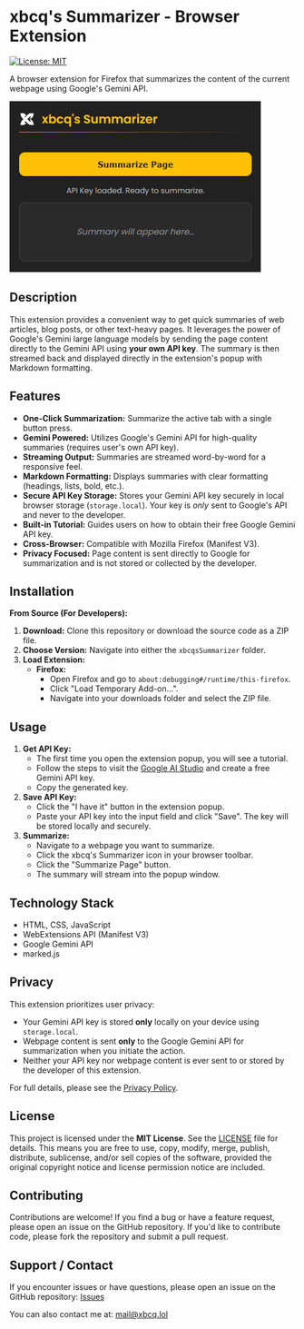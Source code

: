 # xbcq's Summarizer - Browser Extension

[![License: MIT](https://img.shields.io/badge/License-MIT-yellow.svg)](https://opensource.org/licenses/MIT)

A browser extension for Firefox that summarizes the content of the current webpage using Google's Gemini API.

![Extension Popup Screenshot](https://github.com/xbcq1490/xbcq-s-Summarizer/blob/main/docs/screenshot.png?raw=true)

## Description

This extension provides a convenient way to get quick summaries of web articles, blog posts, or other text-heavy pages. It leverages the power of Google's Gemini large language models by sending the page content directly to the Gemini API using **your own API key**. The summary is then streamed back and displayed directly in the extension's popup with Markdown formatting.

## Features

* **One-Click Summarization:** Summarize the active tab with a single button press.
* **Gemini Powered:** Utilizes Google's Gemini API for high-quality summaries (requires user's own API key).
* **Streaming Output:** Summaries are streamed word-by-word for a responsive feel.
* **Markdown Formatting:** Displays summaries with clear formatting (headings, lists, bold, etc.).
* **Secure API Key Storage:** Stores your Gemini API key securely in local browser storage (`storage.local`). Your key is *only* sent to Google's API and never to the developer.
* **Built-in Tutorial:** Guides users on how to obtain their free Google Gemini API key.
* **Cross-Browser:** Compatible with Mozilla Firefox (Manifest V3).
* **Privacy Focused:** Page content is sent directly to Google for summarization and is not stored or collected by the developer.

## Installation

**From Source (For Developers):**

1.  **Download:** Clone this repository or download the source code as a ZIP file.
2.  **Choose Version:** Navigate into either the `xbcqsSummarizer` folder.
3.  **Load Extension:**
    * **Firefox:**
        * Open Firefox and go to `about:debugging#/runtime/this-firefox`.
        * Click "Load Temporary Add-on...".
        * Navigate into your downloads folder and select the ZIP file.

## Usage

1.  **Get API Key:**
    * The first time you open the extension popup, you will see a tutorial.
    * Follow the steps to visit the [Google AI Studio](https://aistudio.google.com/app/apikey) and create a free Gemini API key.
    * Copy the generated key.
2.  **Save API Key:**
    * Click the "I have it" button in the extension popup.
    * Paste your API key into the input field and click "Save". The key will be stored locally and securely.
3.  **Summarize:**
    * Navigate to a webpage you want to summarize.
    * Click the xbcq's Summarizer icon in your browser toolbar.
    * Click the "Summarize Page" button.
    * The summary will stream into the popup window.

## Technology Stack

* HTML, CSS, JavaScript
* WebExtensions API (Manifest V3)
* Google Gemini API
* marked.js

## Privacy

This extension prioritizes user privacy:

* Your Gemini API key is stored **only** locally on your device using `storage.local`.
* Webpage content is sent **only** to the Google Gemini API for summarization when you initiate the action.
* Neither your API key nor webpage content is ever sent to or stored by the developer of this extension.

For full details, please see the [Privacy Policy](https://raw.githubusercontent.com/xbcq1490/xbcq-s-Summarizer/refs/heads/main/docs/privacy-policy.txt).

## License

This project is licensed under the **MIT License**. See the [LICENSE](https://raw.githubusercontent.com/xbcq1490/xbcq-s-Summarizer/refs/heads/main/LICENSE) file for details. This means you are free to use, copy, modify, merge, publish, distribute, sublicense, and/or sell copies of the software, provided the original copyright notice and license permission notice are included.

## Contributing

Contributions are welcome! If you find a bug or have a feature request, please open an issue on the GitHub repository. If you'd like to contribute code, please fork the repository and submit a pull request.

## Support / Contact

If you encounter issues or have questions, please open an issue on the GitHub repository: [Issues](https://github.com/xbcq1490/xbcq-s-Summarizer/issues)

You can also contact me at: mail@xbcq.lol
